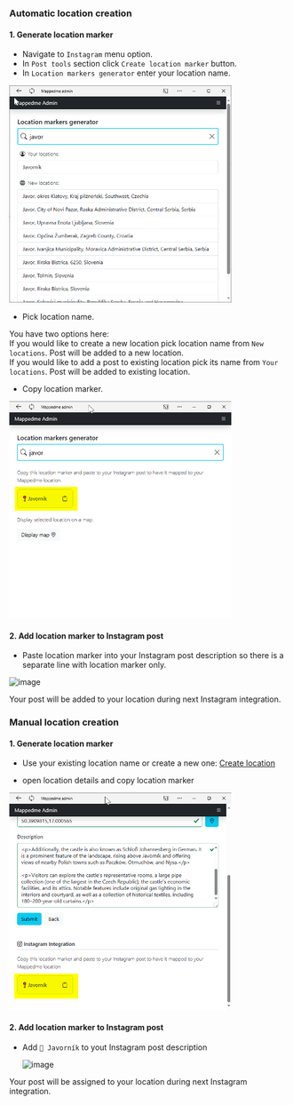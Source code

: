 ### Automatic location creation

#### 1. Generate location marker

- Navigate to `Instagram` menu option.
- In `Post tools` section click `Create location marker` button.
- In `Location markers generator` enter your location name.

![alt text](image-9.png)

- Pick location name.

You have two options here:  
If you would like to create a new location pick location name from `New locations`. Post will be added to a new location.  
If you would like to add a post to existing location pick its name from `Your locations`. Post will be added to existing location.

- Copy location marker.

![alt text](image-10.png)

#### 2. Add location marker to Instagram post

- Paste location marker into your Instagram post description so there is a separate line with location marker only.

 ![image](https://github.com/mappedme/docs/assets/157869436/2555d31c-54a7-4f89-b404-ccb89ae00ed8)

 Your post will be added to your location during next Instagram integration.

### Manual location creation

#### 1. Generate location marker

- Use your existing location name or create a new one: [Create location](locationCreation.md)

- open location details and copy location marker 

![alt text](image-11.png)

   
#### 2. Add location marker to Instagram post
   
- Add `📍 Javorník` to yout Instagram post description

  ![image](https://github.com/mappedme/docs/assets/157869436/2555d31c-54a7-4f89-b404-ccb89ae00ed8)

Your post will be assigned to your location during next Instagram integration.
